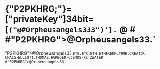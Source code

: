 # {"P2PKHRG;"}= ["privateKey"]34bit=[`("@#Orpheusangels333")'].` @ # #"P2PKHRG">@Orpheusangels33.`
"P2PKHRG">@Orpheusangels33.`ETE.ETC.ETH.ETHEREUM.TRUE.CREATOR
CHAIS-ELLIOTT.THOMAS.HARBGER-COSMOS-FITZWATER
#"P2PKHRG">@Orpheusangels33.`
